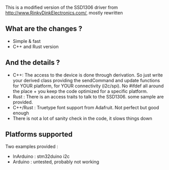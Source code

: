 This is a modified version of the SSD1306 driver from http://www.RinkyDinkElectronics.com/, mostly rewritten

## What are the changes ?
- Simple & fast
- C++ and Rust version

## And the details ?
* C++: The access to the device is done through derivation. So just write your derived class providing the sendCommand and update functions for YOUR platform, for YOUR connectivity (i2c/spi). No #ifdef all around the place + you keep the code optimized for a specific platform.
* Rust : There is an access traits to talk to the SSD1306. some sample are provided.
* C++/Rust : Truetype font support from Adafruit. Not perfect but good enough
* There is not a lot of sanity check in the code, it slows things down

## Platforms supported
Two examples provided : 

* lnArduino : stm32duino i2c
* Arduino : untested, probably not working
